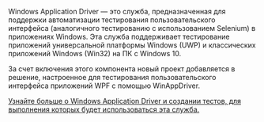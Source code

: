 ﻿Windows Application Driver — это служба, предназначенная для поддержки автоматизации тестирования пользовательского интерфейса (аналогичного тестированию с использованием Selenium) в приложениях Windows. Эта служба поддерживает тестирование приложений универсальной платформы Windows (UWP) и классических приложений Windows (Win32) на ПК с Windows 10.

За счет включения этого компонента новый проект добавляется в решение, настроенное для тестирования пользовательского интерфейса приложений WPF с помощью WinAppDriver.

[Узнайте больше о Windows Application Driver и создании тестов, для выполнения которых будет использоваться эта служба.](https://github.com/Microsoft/WinAppDriver)
